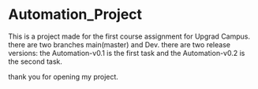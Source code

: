 # Automation_Project

This is a project made for the first course assignment for Upgrad Campus.
there are two branches main(master) and Dev.
there are two release versions:
the Automation-v0.1 is the first task and the Automation-v0.2 is the second task.

thank you for opening my project.
